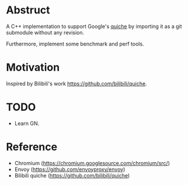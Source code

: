 # Abstruct

A C++ implementation to support Google's [quiche]() by importing it as a git
submodule without any revision.

Furthermore, implement some benchmark and perf tools.

# Motivation

Inspired by Bilibili's work https://github.com/bilibili/quiche.

# TODO

- Learn GN.

# Reference

- Chromium (https://chromium.googlesource.com/chromium/src/)
- Envoy (https://github.com/envoyproxy/envoy)
- Bilibili quiche (https://github.com/bilibili/quiche)
